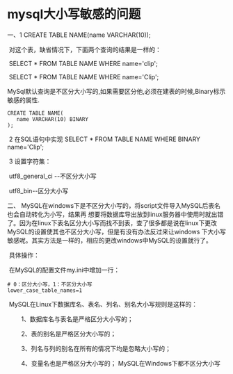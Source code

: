 # mysql大小写敏感的问题

一、1 CREATE TABLE NAME(name VARCHAR(10));

​        对这个表，缺省情况下，下面两个查询的结果是一样的：

​        SELECT * FROM TABLE NAME WHERE name='clip';

​        SELECT * FROM TABLE NAME WHERE name='Clip';

​        MySql默认查询是不区分大小写的,如果需要区分他,必须在建表的时候,Binary标示敏感的属性.

```
CREATE TABLE NAME(
   name VARCHAR(10) BINARY
);
```

​         2 在SQL语句中实现 SELECT * FROM TABLE NAME WHERE  BINARY name='Clip';

​	 3 设置字符集：

​	 utf8_general_ci --不区分大小写

​	 utf8_bin--区分大小写

二、 MySQL在windows下是不区分大小写的，将script文件导入MySQL后表名也会自动转化为小写，结果再 想要将数据库导出放到linux服务器中使用时就出错了。因为在linux下表名区分大小写而找不到表，查了很多都是说在linux下更改MySQL的设置使其也不区分大小写，但是有没有办法反过来让windows 下大小写敏感呢。其实方法是一样的，相应的更改windows中MySQL的设置就行了。

​        具体操作：

​        在MySQL的配置文件my.ini中增加一行：

```
# 0：区分大小写，1：不区分大小写
lower_case_table_names=1
```

​        MySQL在Linux下数据库名、表名、列名、别名大小写规则是这样的：

　　    1、数据库名与表名是严格区分大小写的；

　　    2、表的别名是严格区分大小写的；

　　    3、列名与列的别名在所有的情况下均是忽略大小写的；

　　    4、变量名也是严格区分大小写的；    MySQL在Windows下都不区分大小写